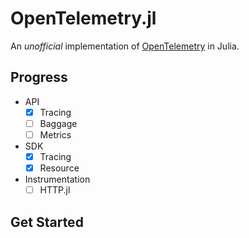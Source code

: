 # OpenTelemetry.jl

An *unofficial* implementation of [OpenTelemetry](https://opentelemetry.io/) in Julia.

## Progress

- API
    - [x] Tracing
    - [ ] Baggage
    - [ ] Metrics

- SDK
    - [x] Tracing
    - [x] Resource

- Instrumentation
    - [ ] HTTP.jl

## Get Started
